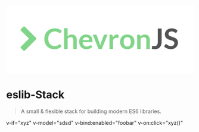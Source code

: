 ![eslib-stack](./logo.png)

# eslib-Stack

> A small & flexible stack for building modern ES6 libraries.

v-if="xyz"
v-model="sdsd"
v-bind:enabled="foobar"
v-on:click="xyz()"

